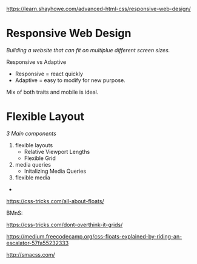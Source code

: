 https://learn.shayhowe.com/advanced-html-css/responsive-web-design/

# Responsive Web Design

*Building a website that can fit on multiplue different screen sizes.*

Responsive vs Adaptive
- Responsive = react quickly
- Adaptive = easy to modify for new purpose.

Mix of both traits and mobile is ideal.

# Flexible Layout
*3 Main components*
1. flexible layouts
    - Relative Viewport Lengths
    - Flexible Grid
2. media queries
    - Initalizing Media Queries
3. flexible media
- 


https://css-tricks.com/all-about-floats/

BMnS:

https://css-tricks.com/dont-overthink-it-grids/

https://medium.freecodecamp.org/css-floats-explained-by-riding-an-escalator-57fa55232333

http://smacss.com/